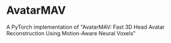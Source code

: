 # AvatarMAV
A PyTorch implementation of "AvatarMAV: Fast 3D Head Avatar Reconstruction Using Motion-Aware Neural Voxels"
